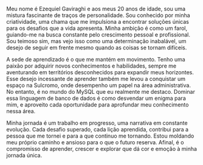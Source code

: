 Meu nome é Ezequiel Gaviraghi e aos meus 20 anos de idade, sou uma mistura fascinante de traços de personalidade. Sou conhecido por minha criatividade, uma chama que me impulsiona a encontrar soluções únicas para os desafios que a vida apresenta. Minha ambição é como um farol, guiando-me na busca constante pelo crescimento pessoal e profissional. Sou teimoso sim, mas vejo isso como uma determinação inabalável, um desejo de seguir em frente mesmo quando as coisas se tornam difíceis.

A sede de aprendizado é o que me mantém em movimento. Tenho uma paixão por adquirir novos conhecimentos e habilidades, sempre me aventurando em territórios desconhecidos para expandir meus horizontes. Esse desejo incessante de aprender também me levou a conquistar um espaço na Sulcromo, onde desempenho um papel na área administrativa. No entanto, é no mundo do MySQL que eu realmente me destaco. Dominar essa linguagem de banco de dados é como desvendar um enigma para mim, e aproveito cada oportunidade para aprofundar meu conhecimento nessa área.

Minha jornada é um trabalho em progresso, uma narrativa em constante evolução. Cada desafio superado, cada lição aprendida, contribui para a pessoa que me tornei e para a que continuo me tornando. Estou moldando meu próprio caminho e ansioso para o que o futuro reserva. Afinal, é o compromisso de aprender, crescer e explorar que dá cor e emoção à minha jornada única.
    
